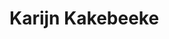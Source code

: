 <!--
  id: 2078
  slug: karijn-kakebeeke
  type: fortpolio
  categories: 
  tags: CSS, HTML, JavaScript, Wordpress, graphic design, interaction design, graphic design, concept
  clients: Karijn Kakebeeke
  collaboration: 
  prizes: 
  thumbnail: kakebeeke1.jpg
  image: kakebeeke1.jpg
  images: kakebeeke1.jpg, kakebeeke2.jpg, kakebeeke3.jpg
  inCv: false
  inPortfolio: true
  dateFrom: 2012-05-01
  dateTo: 2012-08-01
-->

# Karijn Kakebeeke

